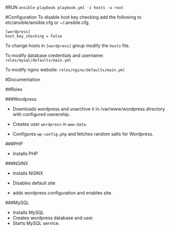 #RUN
`ansible-playbook playbook.yml -i hosts -u root`


#Configuration
To disable host key checking add the following to etc/ansible/ansible.cfg or ~/.ansible.cfg.

```
[wordpress]
host_key_checking = False
```


To change hosts in `[wordpress]` group modify the `hosts` file.

To modify database credentials and username: `roles/mysql/defaults/main.yml`

To modify nginx website: `roles/nginx/defaults/main.yml`

#Documentation

##Roles

###Wordpress
* Downloads wordpress and unarchive it in /var/www/wordpress directory with configured ownership.

* Creates user `wordpress` in `www-data`.

* Configures `wp-config.php` and fetches random salts for Wordpress.


###PHP
* Installs PHP

###NGINX
* Installs NGINX

* Disables default site

* adds wordpress configuration and enables site.


###MySQL
* Installs MySQL
* Creates wordpress database and user.
* Starts MySQL service.